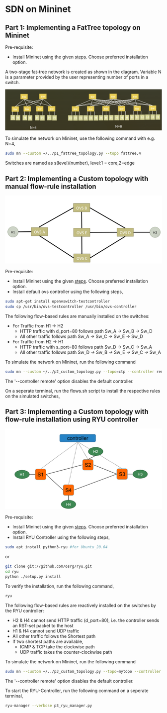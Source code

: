 # SDN on Mininet

## Part 1: Implementing a FatTree topology on Mininet

Pre-requisite:
+ Install Mininet using the given [steps](http://mininet.org/download/). Choose preferred installation option. 

A two-stage fat-tree network is created as shown in the diagram. Variable N is a parameter provided by the user representing number of ports in a switch.

<p align="center">
  <img src="https://github.com/madhav-prabhu/SDN/blob/main/Part1/fattree_topo.PNG" width='700' title="Topology1">
</p>

To simulate the network on Mininet, use the following command with e.g. N=4, 
```bash
sudo mn --custom ~/../p1_fattree_topology.py --topo fattree,4
```
Switches are named as s(level)(number), level:1 = core,2=edge

## Part 2: Implementing a Custom topology with manual flow-rule installation
<p align="center">
  <img src="https://github.com/madhav-prabhu/SDN/blob/main/Part2/custom_topo.PNG" width='700' title="Topology3">
</p>

Pre-requisite:
+ Install Mininet using the given [steps](http://mininet.org/download/). Choose preferred installation option. 
+ Install default ovs controller using the following steps,
```bash
sudo apt-get install openvswitch-testcontroller
sudo cp /usr/bin/ovs-testcontroller /usr/bin/ovs-controller
```

The following flow-based rules are manually installed on the switches:
+ For Traffic from H1 -> H2
  + HTTP traffic with d_port=80 follows path Sw_A -> Sw_B -> Sw_D
  + All other traffic follows path Sw_A -> Sw_C -> Sw_E -> Sw_D
+ For Traffic from H2 -> H1
  +  HTTP traffic with s_port=80 follows path Sw_D -> Sw_C -> Sw_A
  +  All other traffic follows path Sw_D -> Sw_B -> Sw_E -> Sw_C -> Sw_A

To simulate the network on Mininet, run the following command
```bash
sudo mn --custom ~/../p2_custom_topology.py --topo=ctp --controller remote
```
The '--controller remote' option disables the default controller.

On a seperate terminal, run the flows.sh script to install the respective rules on the simulated switches,

## Part 3: Implementing a Custom topology with flow-rule installation using RYU controller
<p align="center">
  <img src="https://github.com/madhav-prabhu/SDN/blob/main/Part3/ryu_topo.PNG" width='700' title="Topology3">
</p>

Pre-requisite:
+ Install Mininet using the given [steps](http://mininet.org/download/). Choose preferred installation option.
+ Install RYU Controller using the following steps,
```bash
sudo apt install python3-ryu #for Ubuntu_20.04
```
or 
```bash
git clone git://github.com/osrg/ryu.git
cd ryu
python ./setup.py install
```
To verify the installation, run the following command,
```bash
ryu
```

The following flow-based rules are reactively installed on the switches by the RYU controller:
+ H2 & H4 cannot send HTTP traffic (d_port=80), i.e. the controller sends an RST-set packet to the host 
+ H1 & H4 cannot send UDP traffic
+ All other traffic follows the Shortest path
+ If two shortest paths are available,
  + ICMP & TCP take the clockwise path
  + UDP traffic takes the counter-clockwise path

To simulate the network on Mininet, run the following command
```bash
sudo mn --custom ~/../p3_custom_topology.py --topo=mytopo --controller remote
```
The '--controller remote' option disables the default controller.

To start the RYU-Controller, run the following command on a seperate terminal,
```bash
ryu-manager --verbose p3_ryu_manager.py
```
